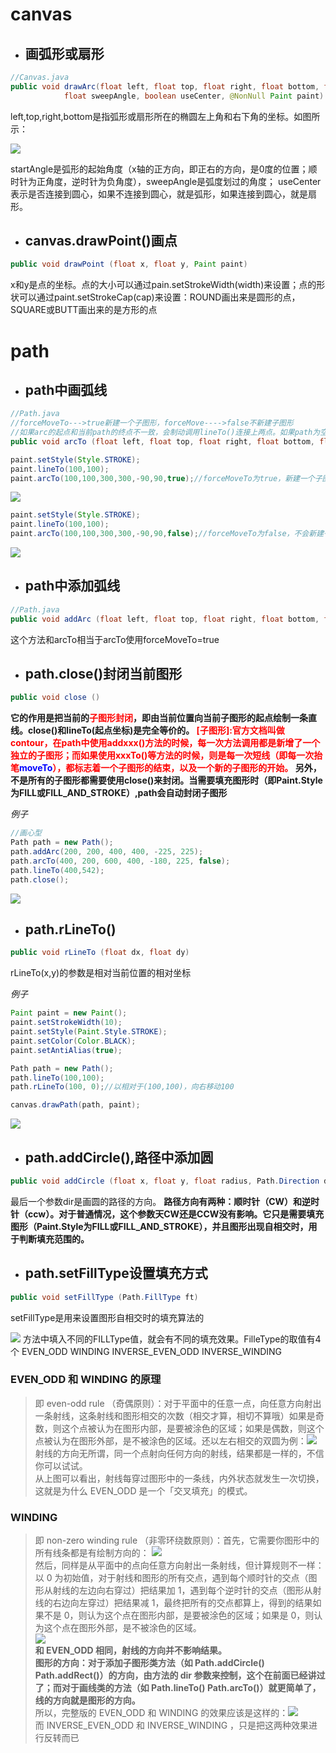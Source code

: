 # canvas
* ## 画弧形或扇形
```java
//Canvas.java
public void drawArc(float left, float top, float right, float bottom, float startAngle,
            float sweepAngle, boolean useCenter, @NonNull Paint paint)
```
left,top,right,bottom是指弧形或扇形所在的椭圆左上角和右下角的坐标。如图所示：

![](./11.png)

startAngle是弧形的起始角度（x轴的正方向，即正右的方向，是0度的位置；顺时针为正角度，逆时针为负角度），sweepAngle是弧度划过的角度；
useCenter表示是否连接到圆心，如果不连接到圆心，就是弧形，如果连接到圆心，就是扇形。

* ## canvas.drawPoint()画点
```java
public void drawPoint (float x, float y, Paint paint)
```
x和y是点的坐标。点的大小可以通过pain.setStrokeWidth(width)来设置；点的形状可以通过paint.setStrokeCap(cap)来设置：ROUND画出来是圆形的点，SQUARE或BUTT画出来的是方形的点


# path
* ## path中画弧线
```java
//Path.java
//forceMoveTo--->true新建一个子图形，forceMove---->false不新建子图形
//如果arc的起点和当前path的终点不一致，会制动调用lineTo()连接上两点。如果path为空，会调用moveTo()移动到arc的起点。
public void arcTo (float left, float top, float right, float bottom, float startAngle, float sweepAngle, boolean forceMoveTo)
```
```java
paint.setStyle(Style.STROKE);
paint.lineTo(100,100);
paint.arcTo(100,100,300,300,-90,90,true);//forceMoveTo为true，新建一个子图形，path为空，所以是调用moveTo()，不会自动连接之前的终点和arc的起点
```
![](./2.png)
```java
paint.setStyle(Style.STROKE);
paint.lineTo(100,100);
paint.arcTo(100,100,300,300,-90,90,false);//forceMoveTo为false，不会新建子图形，而是在原来的图形上画，因为调用lineTo()连接两点
```
![](./3.png)

* ## path中添加弧线
```java
//Path.java
public void addArc (float left, float top, float right, float bottom, float startAngle, float sweepAngle)
```
这个方法和arcTo相当于arcTo使用forceMoveTo=true

* ## path.close()封闭当前图形
```java
public void close ()
```
**它的作用是把当前的<font color='red'>子图形封闭</font>，即由当前位置向当前子图形的起点绘制一条直线。close()和lineTo(起点坐标)是完全等价的。
<font color='red'>[子图形]:官方文档叫做contour，在path中使用addxxx()方法的时候，每一次方法调用都是新增了一个独立的子图形；而如果使用xxxTo()等方法的时候，则是每一次短线（即每一次抬笔<font color='blue'>moveTo</font>），都标志着一个子图形的结束，以及一个新的子图形的开始。</font>
另外，不是所有的子图形都需要使用close()来封闭。当需要填充图形时（即Paint.Style为FILL或FILL_AND_STROKE）,path会自动封闭子图形**

*例子*
```java
//画心型
Path path = new Path();
path.addArc(200, 200, 400, 400, -225, 225);
path.arcTo(400, 200, 600, 400, -180, 225, false);
path.lineTo(400,542);
path.close();
```
![](./4.png)

* ## path.rLineTo()
```java
public void rLineTo (float dx, float dy)
```
rLineTo(x,y)的参数是相对当前位置的相对坐标

*例子*
```java
Paint paint = new Paint();
paint.setStrokeWidth(10);
paint.setStyle(Paint.Style.STROKE);
paint.setColor(Color.BLACK);
paint.setAntiAlias(true);

Path path = new Path();
path.lineTo(100,100);
path.rLineTo(100, 0);//以相对于(100,100)，向右移动100

canvas.drawPath(path, paint);
```
![](./5.png)

* ## path.addCircle(),路径中添加圆
```java
public void addCircle (float x, float y, float radius, Path.Direction dir)
```
最后一个参数dir是画圆的路径的方向。
**路径方向有两种：顺时针（CW）和逆时针（ccw）。对于普通情况，这个参数天CW还是CCW没有影响。它只是需要填充图形（Paint.Style为FILL或FILL_AND_STROKE），并且图形出现自相交时，用于判断填充范围的。**

* ## path.setFillType设置填充方式
```java
public void setFillType (Path.FillType ft)
```
setFillType是用来设置图形自相交时的填充算法的

![](./6.png)
方法中填入不同的FILLType值，就会有不同的填充效果。FilleType的取值有4个
EVEN_ODD 
WINDING 
INVERSE_EVEN_ODD
INVERSE_WINDING

### EVEN_ODD 和 WINDING 的原理
>即 even-odd rule （奇偶原则）：对于平面中的任意一点，向任意方向射出一条射线，这条射线和图形相交的次数（相交才算，相切不算哦）如果是奇数，则这个点被认为在图形内部，是要被涂色的区域；如果是偶数，则这个点被认为在图形外部，是不被涂色的区域。还以左右相交的双圆为例：![](./7.png)<br>
射线的方向无所谓，同一个点射向任何方向的射线，结果都是一样的，不信你可以试试。<br>
从上图可以看出，射线每穿过图形中的一条线，内外状态就发生一次切换，这就是为什么 EVEN_ODD 是一个「交叉填充」的模式。
### WINDING
>即 non-zero winding rule （非零环绕数原则）：首先，它需要你图形中的所有线条都是有绘制方向的：
![](./8.png)<br>然后，同样是从平面中的点向任意方向射出一条射线，但计算规则不一样：以 0 为初始值，对于射线和图形的所有交点，遇到每个顺时针的交点（图形从射线的左边向右穿过）把结果加 1，遇到每个逆时针的交点（图形从射线的右边向左穿过）把结果减 1，最终把所有的交点都算上，得到的结果如果不是 0，则认为这个点在图形内部，是要被涂色的区域；如果是 0，则认为这个点在图形外部，是不被涂色的区域。<br>
![](./9.png)<br>
**和 EVEN_ODD 相同，射线的方向并不影响结果。<br>**
**图形的方向：对于添加子图形类方法（如 Path.addCircle() Path.addRect()）的方向，由方法的 dir 参数来控制，这个在前面已经讲过了；而对于画线类的方法（如 Path.lineTo() Path.arcTo()）就更简单了，线的方向就是图形的方向。**<br>
所以，完整版的 EVEN_ODD 和 WINDING 的效果应该是这样的：![](./10.png)<br>
而 INVERSE_EVEN_ODD 和 INVERSE_WINDING ，只是把这两种效果进行反转而已
